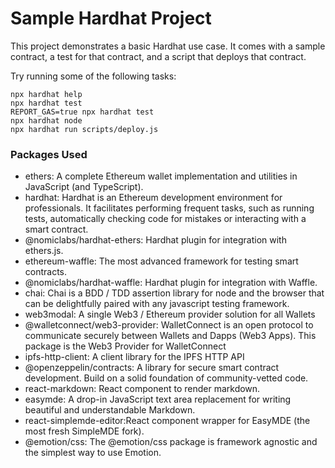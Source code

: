 # Sample Hardhat Project

This project demonstrates a basic Hardhat use case. It comes with a sample contract, a test for that contract, and a script that deploys that contract.

Try running some of the following tasks:

```shell
npx hardhat help
npx hardhat test
REPORT_GAS=true npx hardhat test
npx hardhat node
npx hardhat run scripts/deploy.js
```
### Packages Used
- ethers: A complete Ethereum wallet implementation and utilities in JavaScript (and TypeScript).
- hardhat: Hardhat is an Ethereum development environment for professionals. It facilitates performing frequent tasks, such as running tests, automatically checking code for mistakes or interacting with a smart contract.
- @nomiclabs/hardhat-ethers: Hardhat plugin for integration with ethers.js.
- ethereum-waffle: The most advanced framework for testing smart contracts.
- @nomiclabs/hardhat-waffle: Hardhat plugin for integration with Waffle.
- chai: Chai is a BDD / TDD assertion library for node and the browser that can be delightfully paired with any javascript testing framework.
- web3modal: A single Web3 / Ethereum provider solution for all Wallets
- @walletconnect/web3-provider: WalletConnect is an open protocol to communicate securely between Wallets and Dapps (Web3 Apps). This package is the Web3 Provider for WalletConnect
- ipfs-http-client: A client library for the IPFS HTTP API
- @openzeppelin/contracts: A library for secure smart contract development. Build on a solid foundation of community-vetted code.
- react-markdown: React component to render markdown.
- easymde: A drop-in JavaScript text area replacement for writing beautiful and understandable Markdown.
- react-simplemde-editor:React component wrapper for EasyMDE (the most fresh SimpleMDE fork).
- @emotion/css: The @emotion/css package is framework agnostic and the simplest way to use Emotion.